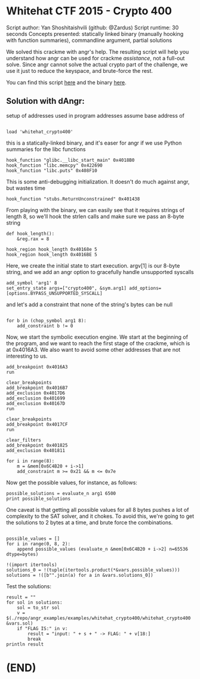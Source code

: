 # Whitehat CTF 2015 - Crypto 400
   Script author: Yan Shoshitaishvili (github: @Zardus)
   Script runtime: 30 seconds
   Concepts presented: statically linked binary (manually hooking with function summaries), commandline argument, partial solutions

We solved this crackme with angr's help. The resulting script will help you
understand how angr can be used for crackme *assistance*, not a full-out solve.
Since angr cannot solve the actual crypto part of the challenge, we use it just
to reduce the keyspace, and brute-force the rest.

You can find this script [here](https://github.com/angr/angr-examples/tree/master/examples/whitehat_crypto400/solve.py)
and the binary [here](https://github.com/angr/angr-examples/tree/master/examples/whitehat_crypto400/whitehat_crypto400).

## Solution with dAngr:

setup of addresses used in program
addresses assume base address of
```    

load 'whitehat_crypto400' 

```
this is a statically-linked binary, and it's easer for angr if we use Python summaries for the libc functions

```
hook_function "glibc.__libc_start_main" 0x4018B0
hook_function "libc.memcpy" 0x422690
hook_function "libc.puts" 0x408F10
```
This is some anti-debugging initialization. It doesn't do much against angr, but wastes time
```
hook_function "stubs.ReturnUnconstrained" 0x401438
```
From playing with the binary, we can easily see that it requires strings of
length 8, so we'll hook the strlen calls and make sure we pass an 8-byte
string
```
def hook_length():
    &reg.rax = 8

hook_region hook_length 0x40168e 5
hook_region hook_length 0x4016BE 5
```
Here, we create the initial state to start execution. argv[1] is our 8-byte
string, and we add an angr option to gracefully handle unsupported syscalls
```
add_symbol 'arg1' 8
set_entry_state args=["crypto400", &sym.arg1] add_options=[options.BYPASS_UNSUPPORTED_SYSCALL]
```
and let's add a constraint that none of the string's bytes can be null
```

for b in (chop_symbol arg1 8):
    add_constraint b != 0
```
Now, we start the symbolic execution engine. We start at the beginning of the
program, and we want to reach the first stage of the crackme, which is at
0x4016A3. We also want to avoid some other addresses that are not interesting
to us.
```
add_breakpoint 0x4016A3
run

clear_breakpoints
add_breakpoint 0x4016B7
add_exclusion 0x4017D6
add_exclusion 0x401699
add_exclusion 0x40167D
run

clear_breakpoints
add_breakpoint 0x4017CF
run

clear_filters
add_breakpoint 0x401825
add_exclusion 0x401811

for i in range(8):
    m = &mem[0x6C4B20 + i->1]
    add_constraint m >= 0x21 && m <= 0x7e

```

Now get the possible values, for instance, as follows:
    
    possible_solutions = evaluate_n arg1 6500
    print possible_solutions

One caveat is that getting all possible values for all 8 bytes pushes a lot of complexity to the SAT solver, and it chokes.
To avoid this, we're going to get the solutions to 2 bytes at a time, and brute force the combinations.

```

possible_values = []
for i in range(0, 8, 2):
    append possible_values (evaluate_n &mem[0x6C4B20 + i->2] n=65536 dtype=bytes)

!(import itertools)
solutions_0 = !(tuple(itertools.product(*&vars.possible_values)))
solutions = !([b"".join(a) for a in &vars.solutions_0])

```
Test the solutions:
    
```
result = ""
for sol in solutions:
    sol = to_str sol
    v = $(./repo/angr_examples/examples/whitehat_crypto400/whitehat_crypto400 &vars.sol)
    if "FLAG IS:" in v:
        result = "input: " + s + " -> FLAG: " + v[18:]
        break
println result
```
# (END)


